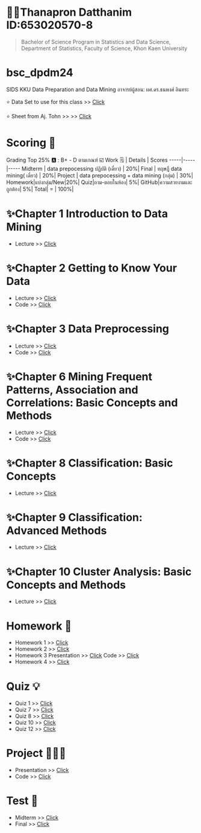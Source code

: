 # 👩‍🎓Thanapron Datthanim ID:653020570-8
> Bachelor of Science Program in Statistics and Data Science, Department of Statistics, Faculty of Science, Khon Kaen University

# bsc_dpdm24
SIDS KKU Data Preparation and Data Mining
อาจารย์ผู้สอน: ผศ.ดร.ธนพงศ์ อินทระ

⭐ Data Set to use for this class >> [Click](https://drive.google.com/drive/folders/1_7qrgZ-wRIpMaNpMnxlxDaUHOgBACF2H?usp=sharing)

⭐ Sheet from Aj. Tohn >> >> [Click](https://drive.google.com/drive/folders/1N2rPW5cc8A_tj9f3FdCyPBujePaiBZzx?usp=drive_link)
# Scoring 🔡
Grading Top 25% 🅰️ : B+ - D ตามเกณฑ์ ☑️
Work 🗒️ | Details | Scores 
-----|-----|-----
Midterm | data prepocessing ปฏิบัติ (เดี่ยว) | 20%|
Final | ทฤษฎี data mining( เดี่ยว) | 20%|
Project | data prepocessing + data mining (กลุ่ม) | 30%|
Homework|แบ่งกลุ่ม/New|20%|
Quiz|ถาม-ตอบในห้อง| 5%|
GitHub|ความสวยงามและถูกต้อง| 5%|
 Total| = | 100%| 

# ✨Chapter 1 Introduction to Data Mining 
* Lecture >> [Click](Lecture/01Intro.pdf)
  
# ✨Chapter 2 Getting to Know Your Data
* Lecture >> [Click](Lecture/02Data.pdf)
* Code >> [Click](Chapter_2_Understanding_Data.ipynb)
  
# ✨Chapter 3 Data Preprocessing
* Lecture >> [Click](Lecture/03Preprocessing.pdf)
* Code >> [Click](Chapter_3_Data_Preprocessing.ipynb)

# ✨Chapter 6 Mining Frequent Patterns, Association and Correlations: Basic Concepts and Methods
* Lecture >> [Click](Lecture/06FPBasic.pdf)
* Code >> [Click](Frequent_Patterns_(Association_Rules)570_8.ipynb)  

# ✨Chapter 8 Classification: Basic Concepts 
* Lecture >> [Click](Lecture/08ClassBasic.pdf)

# ✨Chapter 9 Classification: Advanced Methods
* Lecture >> [Click](Lecture/09ClassAdvanced.pdf)

# ✨Chapter 10 Cluster Analysis: Basic Concepts and Methods
* Lecture >> [Click](Lecture/10ClusBasic.pdf)

# Homework 📝
* Homework 1 >> [Click](Data_Preprocessing570_8.ipynb)
* Homework 2 >> [Click](Chapter_3_Data_Preprocessing.ipynb)
* Homework 3 Presentation >> [Click](https://github.com/thanaprondtn/bsc_dpdm24/blob/f8f05c7ef0e44f41e952255c98664649207fb37f/HW3_Data%20Reduced_Marketbasket.pdf) Code >> [Click](https://github.com/thanaprondtn/bsc_dpdm24/blob/f8f05c7ef0e44f41e952255c98664649207fb37f/HW3_Data_Reduced_Marketbasket.ipynb)
* Homework 4 >> [Click](https://github.com/thanaprondtn/bsc_dpdm24/blob/f8f05c7ef0e44f41e952255c98664649207fb37f/HW4%20.pdf)

# Quiz 💡
* Quiz 1 >> [Click](Chapter_2.ipynb)
* Quiz 7 >> [Click](Quiz7.pdf)
* Quiz 8 >> [Click](690a573c-eefe-4b52-8290-c0e5c0788ae3.jfif)
* Quiz 10 >> [Click](Quiz10.pdf)
* Quiz 12 >> [Click](Chapter_5_Classification570_8.ipynb)

# Project 👩🏻‍💻
* Presentation >> [Click](https://github.com/thanaprondtn/bsc_dpdm24/blob/f8f05c7ef0e44f41e952255c98664649207fb37f/Presentation_Spam%20Email%20Classification%20Dataset.pdf)
* Code >> [Click](Project_email_detection.ipynb)

# Test 📝
* Midterm >> [Click](midterm_dpdm24_570_8.ipynb)
* Final >> [Click](Model_Thal_Group_653020570_8.ipynb)

  

